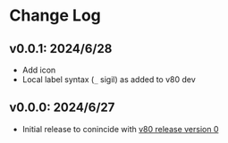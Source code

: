 # Change Log

## v0.0.1: 2024/6/28

- Add icon
- Local label syntax (`_` sigil) as added to v80 dev

## v0.0.0: 2024/6/27

- Initial release to conincide with [v80 release version 0](https://github.com/Kroc/v80/releases/tag/v0)